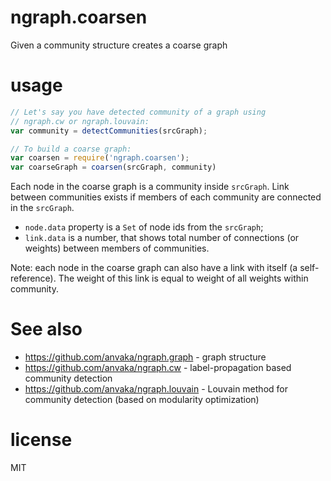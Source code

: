 # ngraph.coarsen

Given a community structure creates a coarse graph

# usage

``` js
// Let's say you have detected community of a graph using
// ngraph.cw or ngraph.louvain:
var community = detectCommunities(srcGraph);

// To build a coarse graph:
var coarsen = require('ngraph.coarsen');
var coarseGraph = coarsen(srcGraph, community)
```

Each node in the coarse graph is a community inside `srcGraph`. Link between
communities exists if members of each community are connected in the `srcGraph`.

* `node.data` property is a `Set` of node ids from the `srcGraph`;
* `link.data` is a number, that shows total number of connections (or weights)
between members of communities.

Note: each node in the coarse graph can also have a link with itself (a self-reference).
The weight of this link is equal to weight of all weights within community.

# See also

* https://github.com/anvaka/ngraph.graph - graph structure
* https://github.com/anvaka/ngraph.cw - label-propagation based community detection
* https://github.com/anvaka/ngraph.louvain - Louvain method for community detection
(based on modularity optimization)

# license

MIT
